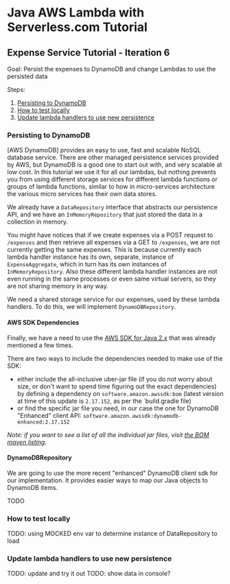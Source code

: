 # Java AWS Lambda with Serverless.com Tutorial 

## Expense Service Tutorial - Iteration 6

Goal: Persist the expenses to DynamoDB and change Lambdas to use the persisted data

Steps:
1. [Persisting to DynamoDB](#persisting-to-dynamodb)
2. [How to test locally](#how-to-test-locally)
3. [Update lambda handlers to use new persistence](#update-lambda-handlers-to-use-new-persistence)

### Persisting to DynamoDB
[AWS DynamoDB] provides an easy to use, fast and scalable NoSQL database service. There are other managed persistence services provided by AWS, but DynamoDB is a good one to start out with, and very scalable at low cost. In this tutorial we use it for all our lambdas, but nothing prevents you from using different storage services for different lambda functions or groups of lambda functions, similar to how in micro-services architecture the various micro services has their own data stores.

We already have a `DataRepository` interface that abstracts our persistence API, and we have an `InMemoryRepository` that just stored the data in a collection in memory. 

You might have notices that if we create expenses via a POST request to `/expenses` and then retrieve all expenses via a GET to `/expenses`, we are not currently getting the same expenses. This is because currently each lambda handler instance has its own, separate, instance of `ExpenseAggregate`, which in turn has its own instances of `InMemoryRepository`. Also these different lambda handler instances are not even running in the same processes or even same virtual servers, so they are not sharing memory in any way. 

We need a shared storage service for our expenses, used by these lambda handlers. To do this, we will implement `DynamoDBRepository`.

#### AWS SDK Dependencies
Finally, we have a need to use the [AWS SDK for Java 2.x](https://docs.aws.amazon.com/sdk-for-java/latest/developer-guide/home.html) that was already mentioned a few times. 

There are two ways to include the dependencies needed to make use of the SDK:

* either include the all-inclusive uber-jar file (if you do not worry about size, or don't want to spend time figuring out the exact dependencies) by defining a dependency on `software.amazon.awssdk:bom` (latest version at time of this update is `2.17.152`, as per the `build.gradle file)
* or find the specific jar file you need, in our case the one for DynamoDB "Enhanced" client API: `software.amazon.awssdk:dynamodb-enhanced:2.17.152`

_Note: if you want to see a list of all the individual jar files, visit [the BOM maven listing](https://mvnrepository.com/artifact/software.amazon.awssdk/bom/2.17.152)._

#### DynamoDBRepository
We are going to use the more recent "enhanced" DynamoDB client sdk for our implementation. It provides easier ways to map our Java objects to DynamoDB items.

TODO

### How to test locally
TODO: using MOCKED env var to determine instance of DataRepository to load 

### Update lambda handlers to use new persistence
TODO: update and try it out
TODO: show data in console?